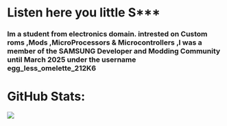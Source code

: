 # Listen here you little S***
### Im a student from electronics domain. intrested on Custom roms ,Mods ,MicroProcessors & Microcontrollers ,I was a member of the SAMSUNG Developer and Modding Community until March 2025 under the username egg_less_omelette_212K6

# GitHub Stats:
![](https://github-readme-stats.vercel.app/api?username=josithg-216&theme=codeSTACKr&hide_border=false&include_all_commits=false&count_private=false)<br/>
